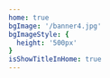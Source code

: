 ```yaml
---
home: true
bgImage: '/banner4.jpg'
bgImageStyle: {
  height: '500px'
}
isShowTitleInHome: true
---
```

